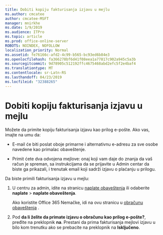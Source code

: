 ```yaml
---
title: Dobiti kopiju fakturisanja izjavu u mejlu
ms.author: cmcatee
author: cmcatee-MSFT
manager: mnirkhe
ms.date: 1/9/2019
ms.audience: ITPro
ms.topic: article
ms.prod: office-online-server
ROBOTS: NOINDEX, NOFOLLOW
localization_priority: Normal
ms.assetid: fe76166c-afd2-4c99-b565-bc93ed6b84e3
ms.openlocfilehash: fa366278bf6d41f08eea1a77817c902a945c5a3b
ms.sourcegitcommit: 9d78905c512192ffc4675468abd2efc5f2e4baf4
ms.translationtype: MT
ms.contentlocale: sr-Latn-RS
ms.lasthandoff: 04/23/2019
ms.locfileid: "32388265"
---
```

# <a name="receive-copy-of-your-billing-statement-in-email"></a>Dobiti kopiju fakturisanja izjavu u mejlu
Možete da primite kopiju fakturisanja izjavu kao prilog e-pošte. Ako vas, imajte na umu da:
  
- E-mail će biti poslat oboje primarne i alternativnu e-adresu za sve osobe navedene kao primalac obaveštenje.
    
- Primit ćete dva odvojena mejlove: onaj koji vam daje do znanja da vaš račun je spreman, sa instrukcijama da se prijavite u Admin centar da biste ga prikazali, i trenutak email koji sadrži izjavu o plaćanju u prilogu.
    
Da biste primili fakturisanja izjavu u mejlu:
  
1. U centru za admin, idite na stranicu [naplate obaveštenja](https://go.microsoft.com/fwlink/p/?linkid=853212) ili odaberite **naplate** \> **naplate obaveštenja**.
    
    Ako koristite Office 365 Nemačke, idi na ovu stranicu u [obračunu obaveštenja](https://go.microsoft.com/fwlink/p/?linkid=853213) . 
    
2. Pod **da li želite da primate izjavu o obračunu kao prilog e-pošte?**, pređite na preklopnik **na**. Prestani da prima fakturisanja mejlovi izjavu u bilo kom trenutku ako se prebacite na preklopnik na **Isključeno**.
    

